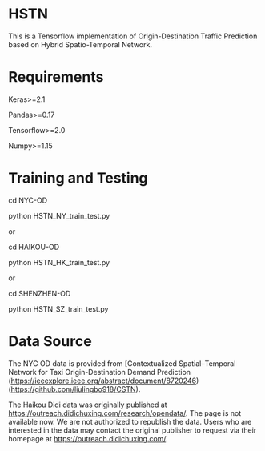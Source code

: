 # HSTN
This is a Tensorflow implementation of Origin-Destination Traffic Prediction based on Hybrid Spatio-Temporal Network.

# Requirements
Keras>=2.1

Pandas>=0.17

Tensorflow>=2.0

Numpy>=1.15

# Training and Testing
cd NYC-OD

python HSTN_NY_train_test.py

or

cd HAIKOU-OD

python HSTN_HK_train_test.py

or

cd SHENZHEN-OD

python HSTN_SZ_train_test.py

# Data Source
The NYC OD data is provided from [Contextualized Spatial–Temporal Network for Taxi Origin-Destination Demand Prediction (https://ieeexplore.ieee.org/abstract/document/8720246) (https://github.com/liulingbo918/CSTN).

The Haikou Didi data was originally published at https://outreach.didichuxing.com/research/opendata/. The page is not available now. We are not authorized to republish the data. Users who are interested in the data may contact the original publisher to request via their homepage at https://outreach.didichuxing.com/.
